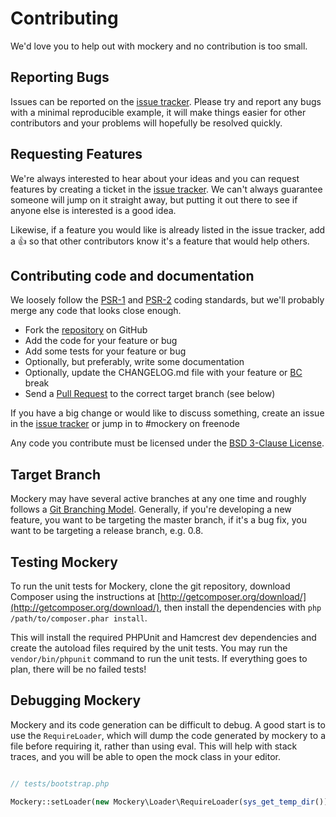 # Contributing

We'd love you to help out with mockery and no contribution is too small.

## Reporting Bugs

Issues can be reported on the [issue tracker](https://github.com/padraic/mockery/issues). Please try and report any bugs
with a minimal reproducible example, it will make things easier for other contributors and your problems will hopefully
be resolved quickly.

## Requesting Features

We're always interested to hear about your ideas and you can request features by creating a ticket in
the [issue tracker](https://github.com/padraic/mockery/issues). We can't always guarantee someone will jump on it
straight away, but putting it out there to see if anyone else is interested is a good idea.

Likewise, if a feature you would like is already listed in the issue tracker, add a :+1: so that other contributors know
it's a feature that would help others.

## Contributing code and documentation

We loosely follow the
[PSR-1](https://github.com/php-fig/fig-standards/blob/master/accepted/PSR-1-basic-coding-standard.md)
and
[PSR-2](https://github.com/php-fig/fig-standards/blob/master/accepted/PSR-2-coding-style-guide.md) coding standards, but
we'll probably merge any code that looks close enough.

* Fork the [repository](https://github.com/padraic/mockery) on GitHub
* Add the code for your feature or bug
* Add some tests for your feature or bug
* Optionally, but preferably, write some documentation
* Optionally, update the CHANGELOG.md file with your feature or
  [BC](http://en.wikipedia.org/wiki/Backward_compatibility) break
* Send a [Pull Request](https://help.github.com/articles/creating-a-pull-request) to the correct target branch (see
  below)

If you have a big change or would like to discuss something, create an issue in
the [issue tracker](https://github.com/padraic/mockery/issues) or jump in to \#mockery on freenode

Any code you contribute must be licensed under the [BSD 3-Clause License](http://opensource.org/licenses/BSD-3-Clause).

## Target Branch

Mockery may have several active branches at any one time and roughly follows a
[Git Branching Model](https://igor.io/2013/10/21/git-branching-model.html). Generally, if you're developing a new
feature, you want to be targeting the master branch, if it's a bug fix, you want to be targeting a release branch, e.g.
0.8.

## Testing Mockery

To run the unit tests for Mockery, clone the git repository, download Composer using the instructions
at [http://getcomposer.org/download/](http://getcomposer.org/download/), then install the dependencies
with `php /path/to/composer.phar install`.

This will install the required PHPUnit and Hamcrest dev dependencies and create the autoload files required by the unit
tests. You may run the `vendor/bin/phpunit` command to run the unit tests. If everything goes to plan, there will be no
failed tests!

## Debugging Mockery

Mockery and its code generation can be difficult to debug. A good start is to use the `RequireLoader`, which will dump
the code generated by mockery to a file before requiring it, rather than using eval. This will help with stack traces,
and you will be able to open the mock class in your editor.

``` php

// tests/bootstrap.php

Mockery::setLoader(new Mockery\Loader\RequireLoader(sys_get_temp_dir()));

```
